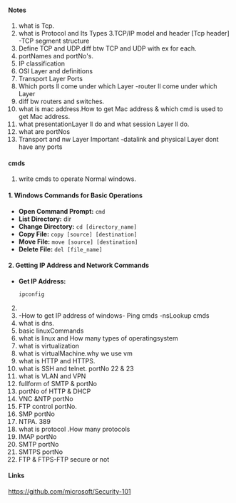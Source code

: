 #### Notes

1. what is Tcp.
2. what is Protocol and Its Types
3.TCP/IP model and header [Tcp header]  -TCP segment structure
4. Define TCP and UDP.diff  btw TCP and UDP with ex for each.
5. portNames and portNo's.
6. IP classification
7. OSI Layer and definitions
8. Transport Layer Ports
9. Which ports ll come under which Layer -router ll come under which Layer
10. diff bw routers and switches.
11. what is mac address.How to get Mac address & which cmd is used to get Mac address.
12. what presentationLayer ll do and what session Layer ll do.
13. what are portNos
14. Transport and nw Layer Important -datalink and physical Layer dont have any ports


#### cmds
1. write cmds to operate Normal windows.
####  1. Windows Commands for Basic Operations
- **Open Command Prompt:** `cmd`
- **List Directory:** dir
- **Change Directory:** `cd [directory_name]`
- **Copy File:** `copy [source] [destination]`
- **Move File:** `move [source] [destination]`
- **Delete File:** `del [file_name]`


#### 2. Getting IP Address and Network Commands
- **Get IP Address:** 
  ```bash
  ipconfig

2. 
3. -How to get IP address of windows- Ping cmds -nsLookup cmds
4. what is dns.
5. basic linuxCommands
6. what is linux and How many types of operatingsystem
7. what is virtualization
8. what is virtualMachine.why we use vm
9. what is HTTP and HTTPS.
10. what is SSH and telnet.  portNo 22 & 23
11. what is VLAN and VPN
12. fullform of SMTP & portNo
13. portNo of HTTP & DHCP
14. VNC &NTP portNo
15. FTP control portNo.
16. SMP portNo
17. NTPA. 389
18. what is protocol .How many protocols
19. IMAP portNo
20. SMTP portNo
21. SMTPS portNo
22. FTP & FTPS-FTP secure or not


#### Links 
https://github.com/microsoft/Security-101
